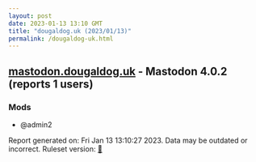 ```yaml
---
layout: post
date: 2023-01-13 13:10 GMT
title: "dougaldog.uk (2023/01/13)"
permalink: /dougaldog-uk.html
---
```


## [mastodon.dougaldog.uk](https://mastodon.dougaldog.uk) - Mastodon 4.0.2 (reports 1 users)

### Mods
 * @admin2

Report generated on: Fri Jan 13 13:10:27 2023. Data may be outdated or incorrect.
Ruleset version: [🧁](/version-cupcake)
